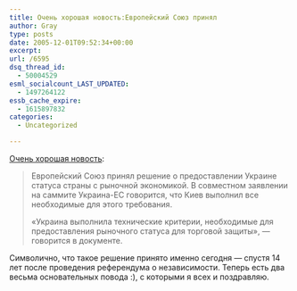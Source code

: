 ```yaml
---
title: Очень хорошая новость:Европейский Союз принял
author: Gray
type: posts
date: 2005-12-01T09:52:34+00:00
excerpt:
url: /6595
dsq_thread_id:
  - 50004529
esml_socialcount_LAST_UPDATED:
  - 1497264122
essb_cache_expire:
  - 1615897832
categories:
  - Uncategorized

---
```








<a href="http://www.korrespondent.net/main/137790" target="_blank">Очень хорошая новость</a>:

> Европейский Союз принял решение о предоставлении Украине статуса страны с рыночной экономикой. В совместном заявлении на саммите Украина-ЕС говорится, что Киев выполнил все необходимые для этого требования.
> 
> &#171;Украина выполнила технические критерии, необходимые для предоставления рыночного статуса для торговой защиты&#187;, &#8212; говорится в документе.

Символично, что такое решение принято именно сегодня &#8212; спустя 14 лет после проведения референдума о независимости. Теперь есть два весьма основательных повода :), с которыми я всех и поздравляю.